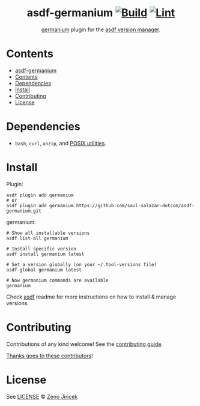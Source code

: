<div align="center">

# asdf-germanium [![Build](https://github.com/saul-salazar-dotcom/asdf-germanium/actions/workflows/build.yml/badge.svg)](https://github.com/saul-salazar-dotcom/asdf-germanium/actions/workflows/build.yml) [![Lint](https://github.com/saul-salazar-dotcom/asdf-germanium/actions/workflows/lint.yml/badge.svg)](https://github.com/saul-salazar-dotcom/asdf-germanium/actions/workflows/lint.yml)

[germanium](https://github.com/matsuyoshi30/germanium) plugin for the [asdf version manager](https://asdf-vm.com).

</div>

# Contents

- [asdf-germanium](#asdf-germanium--)
- [Contents](#contents)
- [Dependencies](#dependencies)
- [Install](#install)
- [Contributing](#contributing)
- [License](#license)

# Dependencies

- `bash`, `curl`, `unzip`, and [POSIX utilities](https://pubs.opengroup.org/onlinepubs/9699919799/idx/utilities.html).

# Install

Plugin:

```shell
asdf plugin add germanium
# or
asdf plugin add germanium https://github.com/saul-salazar-dotcom/asdf-germanium.git
```

germanium:

```shell
# Show all installable versions
asdf list-all germanium

# Install specific version
asdf install germanium latest

# Set a version globally (on your ~/.tool-versions file)
asdf global germanium latest

# Now germanium commands are available
germanium
```

Check [asdf](https://github.com/asdf-vm/asdf) readme for more instructions on how to
install & manage versions.

# Contributing

Contributions of any kind welcome! See the [contributing guide](contributing.md).

[Thanks goes to these contributors](https://github.com/saul-salazar-dotcom/asdf-germanium/graphs/contributors)!

# License

See [LICENSE](LICENSE) © [Zeno Jiricek](https://github.com/airtonix/)
